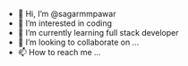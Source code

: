 - 👋 Hi, I’m @sagarmmpawar
- 👀 I’m interested in coding 
- 🌱 I’m currently learning full stack developer
- 💞️ I’m looking to collaborate on ...
- 📫 How to reach me ...

<!---
sagarmmpawar/sagarmmpawar is a ✨ special ✨ repository because its `README.md` (this file) appears on your GitHub profile.
You can click the Preview link to take a look at your changes.
--->
